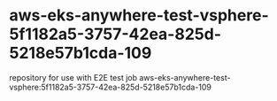 # aws-eks-anywhere-test-vsphere-5f1182a5-3757-42ea-825d-5218e57b1cda-109
repository for use with E2E test job aws-eks-anywhere-test-vsphere:5f1182a5-3757-42ea-825d-5218e57b1cda-109
